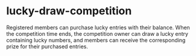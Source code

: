 # lucky-draw-competition
 Registered members can purchase lucky entries with their balance. When the competition time ends, the competition owner can draw a lucky entry containing lucky numbers, and members can receive the corresponding prize for their purchased entries.
